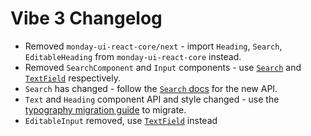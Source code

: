 # Vibe 3 Changelog

- Removed `monday-ui-react-core/next` - import `Heading`, `Search`, `EditableHeading` from `monday-ui-react-core` instead.
- Removed `SearchComponent` and `Input` components - use [`Search`](https://style.monday.com/?path=/docs/inputs-search--docs) and [`TextField`](https://style.monday.com/?path=/docs/inputs-textfield--docs) respectively.
- `Search` has changed - follow the [`Search` docs](https://style.monday.com/?path=/docs/inputs-search--docs) for the new API.
- `Text` and `Heading` component API and style changed - use the [typography migration guide](https://style.monday.com/?path=/docs/typography-migration-guide--docs) to migrate.
- `EditableInput` removed, use [`TextField`](https://style.monday.com/?path=/docs/inputs-editabletext--docs) instead
